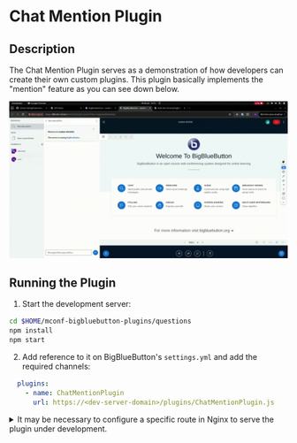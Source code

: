 

# Chat Mention Plugin

## Description

The Chat Mention Plugin serves as a demonstration of how developers can create their own custom plugins. This plugin basically implements the "mention" feature as you can see down below.

![Gif of plugin demo](./public/assets/ChatMention.gif)


## Running the Plugin

1. Start the development server:

```bash
cd $HOME/mconf-bigbluebutton-plugins/questions
npm install
npm start
```

2. Add reference to it on BigBlueButton's `settings.yml` and add the required channels:

```yaml
  plugins:
    - name: ChatMentionPlugin
      url: https://<dev-server-domain>/plugins/ChatMentionPlugin.js
```

<details>
  <summary>It may be necessary to configure a specific route in Nginx to serve the plugin under development.</summary>

  Something like this:

  ```nginx
  #questions-plugins.nginx
  location /plugins/ {
    proxy_pass http://127.0.0.1:4701/static/;                 
  }
  ```

</details>
